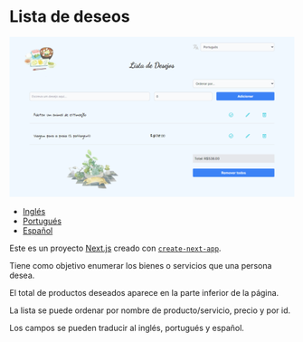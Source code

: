 # Lista de deseos

![Banner](./public/banner.png)

- [Inglés](README.md)
- [Portugués](README.pt.md)
- [Español](README.es.md)

Este es un proyecto [Next.js](https://nextjs.org/) creado con [`create-next-app`](https://github.com/vercel/next.js/tree/canary/packages/create-next-app).

Tiene como objetivo enumerar los bienes o servicios que una persona desea.

El total de productos deseados aparece en la parte inferior de la página.

La lista se puede ordenar por nombre de producto/servicio, precio y por id.

Los campos se pueden traducir al inglés, portugués y español.
